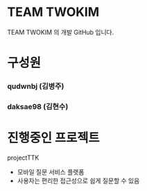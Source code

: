# TEAM TWOKIM

TEAM TWOKIM 의 개발 GitHub 입니다.

# 구성원

### qudwnbj (김병주)

### daksae98 (김현수)

# 진행중인 프로젝트

projectTTK 
- 모바일 질문 서비스 플랫폼 
- 사용자는 편리한 접근성으로 쉽게 질문할 수 있음
